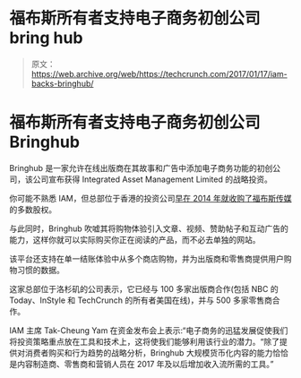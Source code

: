 # 福布斯所有者支持电子商务初创公司 bring hub 

> 原文：<https://web.archive.org/web/https://techcrunch.com/2017/01/17/iam-backs-bringhub/>

# 福布斯所有者支持电子商务初创公司 Bringhub

Bringhub 是一家允许在线出版商在其故事和广告中添加电子商务功能的初创公司，该公司宣布获得 Integrated Asset Management Limited 的战略投资。

你可能不熟悉 IAM，但总部位于香港的投资公司[早在 2014 年就收购了福布斯传媒](https://web.archive.org/web/20221209204812/http://www.forbes.com/sites/forbespr/2014/07/18/forbes-media-agrees-to-sell-majority-stake-to-a-group-of-international-investors-to-accelerate-the-companys-global-growth/#4c7ac89771ef)的多数股权。

与此同时，Bringhub 吹嘘其将购物体验引入文章、视频、赞助帖子和互动广告的能力，这样你就可以实际购买你正在阅读的产品，而不必去单独的网站。

该平台还支持在单一结账体验中从多个商店购物，并为出版商和零售商提供用户购物习惯的数据。

这家总部位于洛杉矶的公司表示，它已经与 100 多家出版商合作(包括 NBC 的 Today、InStyle 和 TechCrunch 的所有者美国在线)，并与 500 多家零售商合作。

IAM 主席 Tak-Cheung Yam 在资金发布会上表示:“电子商务的迅猛发展促使我们将投资策略重点放在工具和技术上，这将使我们能够利用该行业的潜力。“除了提供对消费者购买和行为趋势的战略分析，Bringhub 大规模货币化内容的能力恰恰是内容制造商、零售商和营销人员在 2017 年及以后增加收入流所需的工具。”